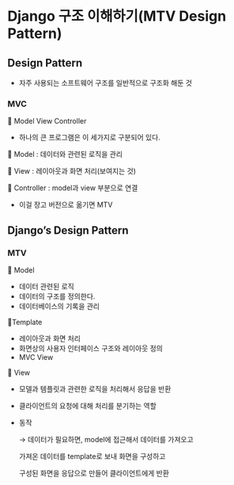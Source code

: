 # Django 구조 이해하기(MTV Design Pattern)



## Design Pattern

- 자주 사용되는 소프트웨어 구조를 일반적으로 구조화 해둔 것



### MVC

🔸 Model View Controller

- 하나의 큰 프로그램은 이 세가지로 구분되어 있다.

🔸 Model : 데이터와 관련된 로직을 관리

🔸 View : 레이아웃과 화면 처리(보여지는 것)

🔸 Controller : model과 view 부분으로 연결

- 이걸 장고 버전으로 옮기면 MTV



## Django’s Design Pattern

### MTV



🔸 Model

- 데이터 관련된 로직
- 데이터의 구조를 정의한다.
- 데이터베이스의 기록을 관리



🔸Template

- 레이아웃과 화면 처리
- 화면상의 사용자 인터페이스 구조와 레이아웃 정의
- MVC View



🔸 View

- 모델과 템플릿과 관련한 로직을 처리해서 응답을 반환

- 클라이언트의 요청에 대해 처리를 분기하는 역할

- 동작

  → 데이터가 필요하면, model에 접근해서 데이터를 가져오고

  가져온 데이터를 template로 보내 화면을 구성하고

  구성된 화면을 응답으로 만들어 클라이언트에게 반환